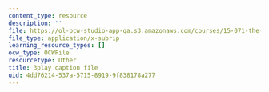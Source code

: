 ```yaml
---
content_type: resource
description: ''
file: https://ol-ocw-studio-app-qa.s3.amazonaws.com/courses/15-071-the-analytics-edge-spring-2017/4dd76214537a571589199f838178a277_Sn-5Dwt_1qw.vtt
file_type: application/x-subrip
learning_resource_types: []
ocw_type: OCWFile
resourcetype: Other
title: 3play caption file
uid: 4dd76214-537a-5715-8919-9f838178a277
---
```

